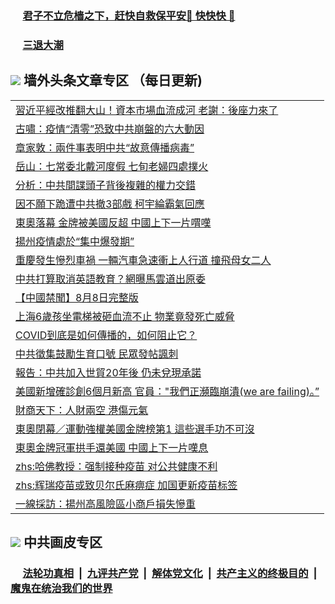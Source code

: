 
 ### &nbsp;&nbsp;&nbsp;&nbsp; [君子不立危樯之下，赶快自救保平安🍎 快快快 📩](https://github.com/pwgy/td/blob/master/README.md)

 ### &nbsp;&nbsp;&nbsp;&nbsp; [三退大潮](https://cdn.cgei.work/?key=wjsottsjpndjwfkg&pin=65881581&ag=ogQuit&from=pw2) 

## <img src="https://img.icons8.com/cute-clipart/2x/circled-right.png"> 墙外头条文章专区 （每日更新)

<Table>
<tr><td colspan="2" align="left"><a href="https://cdn.cgei.work/?ag=c1480348&key=wjsottsjpndjwfkg&from=pw2">習近平經改推翻大山！資本市場血流成河 老謝：後座力來了
</a></td></tr>
<tr><td colspan="2" align="left"><a href="https://cdn.cgei.work/?ag=c1480365&key=wjsottsjpndjwfkg&from=pw2">古嘯：疫情“清零”恐致中共崩盤的六大動因
</a></td></tr>
<tr><td colspan="2" align="left"><a href="https://cdn.cgei.work/?ag=c1480349&key=wjsottsjpndjwfkg&from=pw2">章家敦：兩件事表明中共“故意傳播病毒”
</a></td></tr>
<tr><td colspan="2" align="left"><a href="https://cdn.cgei.work/?ag=c1480337&key=wjsottsjpndjwfkg&from=pw2">岳山：七常委北戴河度假 七旬老婦四處撲火
</a></td></tr>
<tr><td colspan="2" align="left"><a href="https://cdn.cgei.work/?ag=c1480347&key=wjsottsjpndjwfkg&from=pw2">分析：中共間諜頭子背後複雜的權力交錯
</a></td></tr>
<tr><td colspan="2" align="left"><a href="https://cdn.cgei.work/?ag=c1480370&key=wjsottsjpndjwfkg&from=pw2">因不願下跪遭中共撤3部戲 柯宇綸霸氣回應
</a></td></tr>
<tr><td colspan="2" align="left"><a href="https://cdn.cgei.work/?ag=c1480361&key=wjsottsjpndjwfkg&from=pw2">東奧落幕 金牌被美國反超 中國上下一片喟嘆
</a></td></tr>
<tr><td colspan="2" align="left"><a href="https://cdn.cgei.work/?ag=c1480378&key=wjsottsjpndjwfkg&from=pw2">揚州疫情處於“集中爆發期”
</a></td></tr>
<tr><td colspan="2" align="left"><a href="https://cdn.cgei.work/?ag=c1480360&key=wjsottsjpndjwfkg&from=pw2">重慶發生慘烈車禍 一輛汽車急速衝上人行道 撞飛母女二人
</a></td></tr>
<tr><td colspan="2" align="left"><a href="https://cdn.cgei.work/?ag=c1480316&key=wjsottsjpndjwfkg&from=pw2">中共打算取消英語教育？網曝馬雲道出原委
</a></td></tr>
<tr><td colspan="2" align="left"><a href="https://cdn.cgei.work/?ag=c1480310&key=wjsottsjpndjwfkg&from=pw2">【中國禁聞】8月8日完整版
</a></td></tr>
<tr><td colspan="2" align="left"><a href="https://cdn.cgei.work/?ag=c1480373&key=wjsottsjpndjwfkg&from=pw2">上海6歲孩坐電梯被砸血流不止 物業竟發死亡威脅
</a></td></tr>
<tr><td colspan="2" align="left"><a href="https://cdn.cgei.work/?ag=c1480372&key=wjsottsjpndjwfkg&from=pw2">COVID到底是如何傳播的，如何阻止它？
</a></td></tr>
<tr><td colspan="2" align="left"><a href="https://cdn.cgei.work/?ag=c1480377&key=wjsottsjpndjwfkg&from=pw2">中共徵集鼓勵生育口號 民眾發帖諷刺
</a></td></tr>
<tr><td colspan="2" align="left"><a href="https://cdn.cgei.work/?ag=c1480343&key=wjsottsjpndjwfkg&from=pw2">報告：中共加入世貿20年後 仍未兌現承諾
</a></td></tr>
<tr><td colspan="2" align="left"><a href="https://cdn.cgei.work/?ag=c1480381&key=wjsottsjpndjwfkg&from=pw2">美國新增確診創6個月新高 官員：&quot;我們正瀕臨崩潰(we are failing)。”
</a></td></tr>
<tr><td colspan="2" align="left"><a href="https://cdn.cgei.work/?ag=c1480376&key=wjsottsjpndjwfkg&from=pw2">財商天下：人財兩空 港傷元氣
</a></td></tr>
<tr><td colspan="2" align="left"><a href="https://cdn.cgei.work/?ag=c1480315&key=wjsottsjpndjwfkg&from=pw2">東奧閉幕／運動強權美國金牌榜第1 這些選手功不可沒
</a></td></tr>
<tr><td colspan="2" align="left"><a href="https://cdn.cgei.work/?ag=c1480319&key=wjsottsjpndjwfkg&from=pw2">東奧金牌冠軍拱手還美國 中國上下一片嘆息
</a></td></tr>
<tr><td colspan="2" align="left"><a href="https://cdn.cgei.work/?ag=c1480344&key=wjsottsjpndjwfkg&from=pw2">zhs:哈佛教授：强制接种疫苗 对公共健康不利</a></td></tr>
<tr><td colspan="2" align="left"><a href="https://cdn.cgei.work/?ag=c1480351&key=wjsottsjpndjwfkg&from=pw2">zhs:辉瑞疫苗或致贝尔氏麻痹症 加国更新疫苗标签</a></td></tr>
<tr><td colspan="2" align="left"><a href="https://cdn.cgei.work/?ag=c1480342&key=wjsottsjpndjwfkg&from=pw2">一線採訪：揚州高風險區小商戶損失慘重
</a></td></tr>
 </Table>

 ## <img src="https://img.icons8.com/cute-clipart/2x/circled-right.png"> 中共画皮专区
 ### &nbsp;&nbsp;&nbsp;&nbsp; [法轮功真相](https://github.com/begood0513/basic/blob/master/README.md) &nbsp;|&nbsp; [九评共产党](https://github.com/begood0513/9ping.md/blob/master/README.md) &nbsp;|&nbsp; [解体党文化](https://github.com/begood0513/jtdwh.md/blob/master/README.md)   &nbsp;|&nbsp; [共产主义的终极目的](https://github.com/begood0513/gczydzjmd.md/blob/master/README.md) &nbsp;|&nbsp; [魔鬼在统治我们的世界](https://github.com/begood0513/gczydzjmd.md/blob/master/README.md) 
